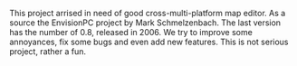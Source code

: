 This project arrised in need of  good cross-multi-platform map editor. As a source the EnvisionPC project by Mark Schmelzenbach. The last version has the number of 0.8, released in 2006. We try to improve some annoyances, fix some bugs and even add new features. This is not serious project, rather a fun.